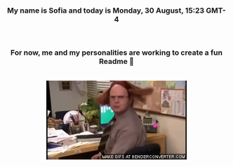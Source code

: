 


<div align="center">
<h3 >My name is Sofia and today is Monday, 30 August, 15:23 GMT-4</h3><br>
<h3 >For now, me and my personalities are working to create a fun Readme 👋
</h3><br>
<img src='img/dwight.gif' alt='working...'/>
</div>
